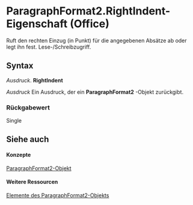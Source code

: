 
# ParagraphFormat2.RightIndent-Eigenschaft (Office)

Ruft den rechten Einzug (in Punkt) für die angegebenen Absätze ab oder legt ihn fest. Lese-/Schreibzugriff.


## Syntax

 _Ausdruck_. **RightIndent**

 _Ausdruck_ Ein Ausdruck, der ein **ParagraphFormat2** -Objekt zurückgibt.


### Rückgabewert

Single


## Siehe auch


#### Konzepte


[ParagraphFormat2-Objekt](05ff2b24-9603-f923-d053-e736fb2ba389.md)
#### Weitere Ressourcen


[Elemente des ParagraphFormat2-Objekts](http://msdn.microsoft.com/library/c0580593-7efb-659f-02a2-67dce512ee09%28Office.15%29.aspx)